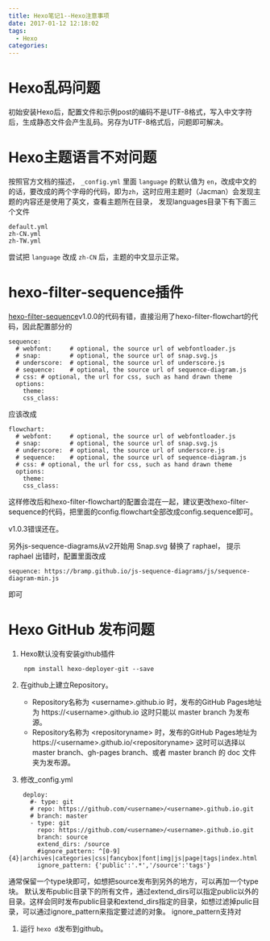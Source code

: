 ```yaml
---
title: Hexo笔记1--Hexo注意事项
date: 2017-01-12 12:18:02
tags:
  - Hexo
categories:
---
```

# Hexo乱码问题
初始安装Hexo后，配置文件和示例post的编码不是UTF-8格式，写入中文字符后，生成静态文件会产生乱码。另存为UTF-8格式后，问题即可解决。

<!--more-->
# Hexo主题语言不对问题
按照官方文档的描述， <code>_config.yml</code> 里面 <code>language</code> 的默认值为 <code>en</code>，改成中文的的话，要改成的两个字母的代码，即为<code>zh</code>，这时应用主题时（Jacman）会发现主题的内容还是使用了英文，查看主题所在目录， 发现languages目录下有下面三个文件

    default.yml
    zh-CN.yml
    zh-TW.yml

尝试把 <code>language</code> 改成 <code>zh-CN</code> 后，主题的中文显示正常。

# hexo-filter-sequence插件
[hexo-filter-sequence](https://github.com/bubkoo/hexo-filter-sequence)v1.0.0的代码有错，直接沿用了hexo-filter-flowchart的代码，因此配置部分的

    sequence:
      # webfont:     # optional, the source url of webfontloader.js
      # snap:        # optional, the source url of snap.svg.js
      # underscore:  # optional, the source url of underscore.js
      # sequence:    # optional, the source url of sequence-diagram.js
      # css: # optional, the url for css, such as hand drawn theme
      options:
        theme:
        css_class:

应该改成

    flowchart:
      # webfont:     # optional, the source url of webfontloader.js
      # snap:        # optional, the source url of snap.svg.js
      # underscore:  # optional, the source url of underscore.js
      # sequence:    # optional, the source url of sequence-diagram.js
      # css: # optional, the url for css, such as hand drawn theme
      options:
        theme:
        css_class:

这样修改后和hexo-filter-flowchart的配置会混在一起，建议更改hexo-filter-sequence的代码，把里面的config.flowchart全部改成config.sequence即可。

v1.0.3错误还在。

另外js-sequence-diagrams从v2开始用 Snap.svg 替换了 raphael， 提示 raphael 出错时，配置里面改成

    sequence: https://bramp.github.io/js-sequence-diagrams/js/sequence-diagram-min.js

即可


# Hexo GitHub 发布问题
1. Hexo默认没有安装github插件

        npm install hexo-deployer-git --save

1. 在github上建立Repository。
    * Repository名称为 &lt;username&gt;.github.io 时，发布的GitHub Pages地址为 https://&lt;username&gt;.github.io
    这时只能以 master branch 为发布源。
    * Repository名称为 &lt;repositoryname&gt; 时，发布的GitHub Pages地址为 https://&lt;username&gt;.github.io/&lt;repositoryname>
    这时可以选择以 master branch、gh-pages branch、或者 master branch 的 doc 文件夹为发布源。

1. 修改_config.yml
```
    deploy:
      #- type: git
      # repo: https://github.com/<username>/<username>.github.io.git
      # branch: master
      - type: git
        repo: https://github.com/<username>/<username>.github.io.git
        branch: source
        extend_dirs: /source
        #ignore_pattern: ^[0-9]{4}|archives|categories|css|fancybox|font|img|js|page|tags|index.html
        ignore_pattern: {'public':'.*','/source':'tags'}
```
  通常保留一个type块即可，如想把source发布到另外的地方，可以再加一个type块。
  默认发布public目录下的所有文件，通过extend_dirs可以指定public以外的目录。这样会同时发布public目录和extend_dirs指定的目录，如想过滤掉pulic目录，可以通过ignore_pattern来指定要过滤的对象。
  ignore_pattern支持对

1. 运行 <code>hexo d</code>发布到github。
